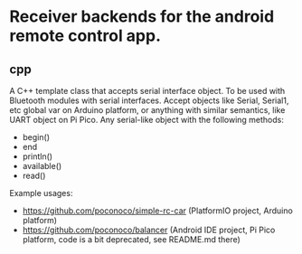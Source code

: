 # Receiver backends for the android remote control app.


## cpp

A C++ template class that accepts serial interface object. To be used
with Bluetooth modules with serial interfaces. Accept objects like Serial, Serial1, 
etc global var on Arduino platform, or anything with similar semantics, like UART
object on Pi Pico. Any serial-like object with the following methods:
 - begin()
 - end
 - println()
 - available()
 - read()
   
Example usages:
 - https://github.com/poconoco/simple-rc-car (PlatformIO project, Arduino platform)
 - https://github.com/poconoco/balancer (Android IDE project, Pi Pico platform, 
                                         code is a bit deprecated, see README.md there)


